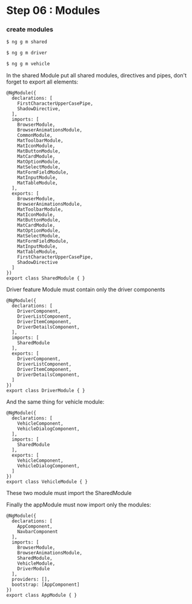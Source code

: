 # Step 06 : Modules
 
### create modules

```sh
$ ng g m shared

$ ng g m driver

$ ng g m vehicle
```

In the shared Module put all shared modules, directives and pipes, don't forget to export all elements:

```
@NgModule({
  declarations: [
    FirstCharacterUpperCasePipe,
    ShadowDirective,
  ],
  imports: [
    BrowserModule,
    BrowserAnimationsModule,
    CommonModule,
    MatToolbarModule,
    MatIconModule,
    MatButtonModule,
    MatCardModule,
    MatOptionModule,
    MatSelectModule,
    MatFormFieldModule,
    MatInputModule,
    MatTableModule,
  ],
  exports: [
    BrowserModule,
    BrowserAnimationsModule,
    MatToolbarModule,
    MatIconModule,
    MatButtonModule,
    MatCardModule,
    MatOptionModule,
    MatSelectModule,
    MatFormFieldModule,
    MatInputModule,
    MatTableModule,
    FirstCharacterUpperCasePipe,
    ShadowDirective
  ]
})
export class SharedModule { }
```

Driver feature Module must contain only the driver components

```
@NgModule({
  declarations: [
    DriverComponent,
    DriverListComponent,
    DriverItemComponent,
    DriverDetailsComponent,
  ],
  imports: [
    SharedModule
  ],
  exports: [
    DriverComponent,
    DriverListComponent,
    DriverItemComponent,
    DriverDetailsComponent,
  ]
})
export class DriverModule { }
```

And the same thing for vehicle module:

```
@NgModule({
  declarations: [
    VehicleComponent,
    VehicleDialogComponent,
  ],
  imports: [
    SharedModule
  ],
  exports: [
    VehicleComponent,
    VehicleDialogComponent,
  ]
})
export class VehicleModule { }
```

These two module must import the SharedModule

Finally the appModule must now import only the modules:

```
@NgModule({
  declarations: [
    AppComponent,
    NavbarComponent
  ],
  imports: [
    BrowserModule,
    BrowserAnimationsModule,
    SharedModule,
    VehicleModule,
    DriverModule
  ],
  providers: [],
  bootstrap: [AppComponent]
})
export class AppModule { }
```
